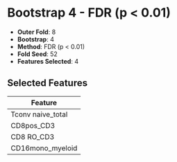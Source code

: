 # Bootstrap 4 - FDR (p < 0.01)

- **Outer Fold**: 8
- **Bootstrap**: 4
- **Method**: FDR (p < 0.01)
- **Fold Seed**: 52
- **Features Selected**: 4

## Selected Features

| Feature |
|---------|
| Tconv naive_total |
| CD8pos_CD3 |
| CD8 RO_CD3 |
| CD16mono_myeloid |
